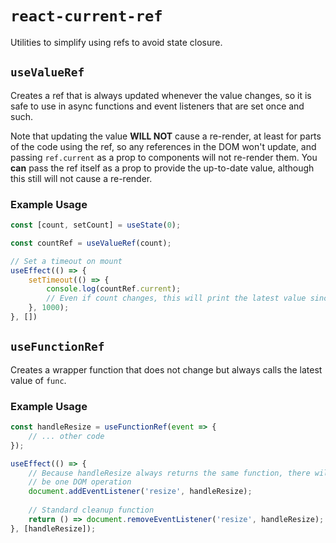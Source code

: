 # `react-current-ref`

Utilities to simplify using refs to avoid state closure.

## `useValueRef`

Creates a ref that is always updated whenever the value changes, so it is safe
to use in async functions and event listeners that are set once and such.

Note that updating the value **WILL NOT** cause a re-render, at least for parts
of the code using the ref, so any references in the DOM won't update, and
passing `ref.current` as a prop to components will not re-render them. You
**can** pass the ref itself as a prop to provide the up-to-date value, although
this still will not cause a re-render.

### Example Usage

```js
const [count, setCount] = useState(0);

const countRef = useValueRef(count);

// Set a timeout on mount
useEffect(() => {
    setTimeout(() => {
        console.log(countRef.current);
        // Even if count changes, this will print the latest value since it is a ref
    }, 1000);
}, [])
```

## `useFunctionRef`

Creates a wrapper function that does not change but always calls the latest
value of `func`.

### Example Usage

```js
const handleResize = useFunctionRef(event => {
    // ... other code
});

useEffect(() => {
    // Because handleResize always returns the same function, there will only
    // be one DOM operation
    document.addEventListener('resize', handleResize);
    
    // Standard cleanup function
    return () => document.removeEventListener('resize', handleResize);
}, [handleResize]);
```
